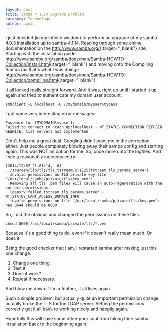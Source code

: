 ```yaml
---
layout: post
title: Samba 4.1.14 upgrade problem
category: Technology
author: pgmac
---
```

I just decided (in my infinite wisdom) to perform an upgrade of my samba-4.0.3 installation up to samba-4.1.14.
Reading through some online documentation on the <http://www.samba.org/>{:target="_blank"} site.
Starting with the installation guide: <http://www.samba.org/samba/docs/man/Samba-HOWTO-Collection/install.html>{:target="_blank"} and moving onto the Compiling Samba (as that's what I was doing): <http://www.samba.org/samba/docs/man/Samba-HOWTO-Collection/compiling.html>{:target="_blank"}.

It all looked really straight forward. And it was, right up until I started it up again and tried to authenticate my domain user account.

```smbclient -L localhost -U //mydomain/myuser%mypass```

I got some very interesting error messages:

```
Password for [MYDOMAIN\myuser]:
Failed to connect to ncacn_np:localhost - NT_STATUS_CONNECTION_REFUSED
REWRITE: list servers not implemented
```

Didn't help me a great deal.
Googling didn't point me in the correction either. Just people completely blowing away their samba config and starting again. This was NOT an option for me.
So, once more unto the logfiles.
And I see a reasonably inocuous entry:

```
[2014/12/07 21:01:14,  0] ../source4/lib/tls/tls_tstream.c:1125(tstream_tls_params_server)
  Invalid permissions on TLS private key file '/usr/local/samba/private/tls/key.pem':
  Removing all tls .pem files will cause an auto-regeneration with the correct permissions.
  ldapsrv failed tstream_tls_params_server - NT_STATUS_CANT_ACCESS_DOMAIN_INFO
  invalid permissions on file '/usr/local/samba/private/tls/key.pem': has 0644 should be 0600
```

So, I did the obvious and changed the permissions on these files.

`chmod 0600 /usr/local/samba/private/tls/*.pem`

Because it's a good thing to do, even if it doesn't really mean much. Or does it.

Being the good checker that I am, I restarted samba after making just this one change. 

1. Change one thing.
2. Test it.
3. Does it work?
4. Repeat if necessary.

And blow me down if I'm a feather, it all lives again.

Such a simple problem, but actually quite an important permission change, actually broke the TLS for the LDAP server. Setting the permissions correctly got it all back to working nicely and happily again.

Hopefully this will save some other poor soul from taking their samba installation back to the beginning again.